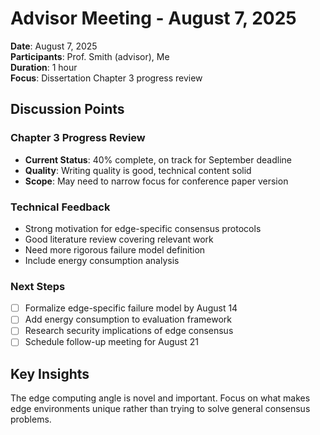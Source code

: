 # Advisor Meeting - August 7, 2025

**Date**: August 7, 2025  
**Participants**: Prof. Smith (advisor), Me  
**Duration**: 1 hour  
**Focus**: Dissertation Chapter 3 progress review  

## Discussion Points

### Chapter 3 Progress Review
- **Current Status**: 40% complete, on track for September deadline
- **Quality**: Writing quality is good, technical content solid
- **Scope**: May need to narrow focus for conference paper version

### Technical Feedback
- Strong motivation for edge-specific consensus protocols
- Good literature review covering relevant work
- Need more rigorous failure model definition
- Include energy consumption analysis

### Next Steps
- [ ] Formalize edge-specific failure model by August 14
- [ ] Add energy consumption to evaluation framework
- [ ] Research security implications of edge consensus
- [ ] Schedule follow-up meeting for August 21

## Key Insights
The edge computing angle is novel and important. Focus on what makes edge environments unique rather than trying to solve general consensus problems.
